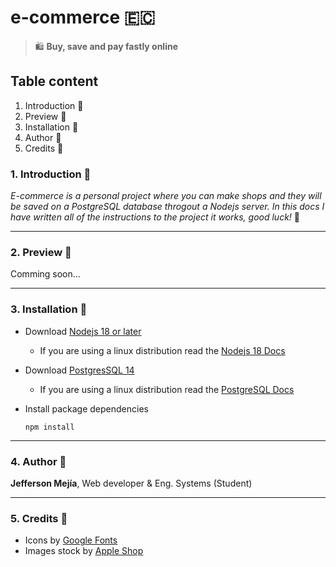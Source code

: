 # **e-commerce** 🇪🇨

> 🛍️ **Buy, save and pay fastly online**

## **Table content**

1. Introduction 📖
2. Preview 🎨
3. Installation 🚀
4. Author 👾
5. Credits 📄

### 1. Introduction 📖

_E-commerce is a personal project where you can make shops and they will be saved on a PostgreSQL database throgout a Nodejs server. In this docs I have written all of the instructions to the project it works, good luck!_ 🙂

---

### 2. Preview 📖

Comming soon...

---

### 3. Installation 🚀

- Download [Nodejs 18 or later](https://nodejs.org/en/download)
  - If you are using a linux distribution read the [Nodejs 18 Docs](https://www.postgresql.org/docs/)
- Download [PostgresSQL 14](https://www.postgresql.org/download/)
  - If you are using a linux distribution read the [PostgreSQL Docs](https://www.postgresql.org/docs/)
- Install package dependencies

  `npm install`

---

### 4. Author 👾

**Jefferson Mejía**, Web developer & Eng. Systems (Student)

---

### 5. Credits 📄

- Icons by [Google Fonts](https://fonts.google.com/icons)
- Images stock by [Apple Shop](https://www.apple.com/shop/buy-iphone/iphone-12)
